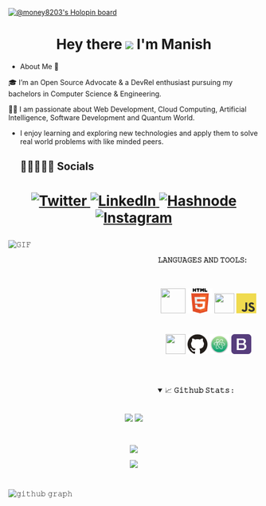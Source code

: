 [![@money8203's Holopin board](https://holopin.io/api/user/board?user=money8203)](https://holopin.io/@money8203)

## <h1 align="center"> Hey there <img src="https://media.giphy.com/media/hvRJCLFzcasrR4ia7z/giphy.gif" width="28"> I'm Manish</h1>

- About Me 🚀

🎓 I’m an Open Source Advocate & a DevRel enthusiast pursuing my bachelors in Computer Science & Engineering. 

👨‍💻 I am passionate about Web Development, Cloud Computing, Artificial Intelligence, Software Development and Quantum World. 

- I enjoy learning and exploring new technologies and apply them to solve real world problems with like minded peers.
                                                                                                                                                     
   
   ## 👩🏼‍🤝‍🧑🏻 Socials

<h1 align = "center">
  
  <a href="https://twitter.com/ManishT93598843" target="_blank"><img alt="Twitter" title="Twitter" src="https://img.shields.io/badge/-Twitter-1DA1F2?style=for-the-badge&logo=twitter&logoColor=white"/>
</a> <a href="https://www.linkedin.com/in/manish-tyagi-8b7b22217/" target="_blank"><img alt="LinkedIn" title="LinkedIn" src="https://img.shields.io/badge/LinkedIn-%230077B5.svg?&style=for-the-badge&logo=linkedin&logoColor=white"/>
   <a href="https://hashnode.com/@manisht" target="_blank"><img alt="Hashnode" title="Hashnode" src="https://img.shields.io/badge/-Hashode-1DA1F2?style=for-the-badge&logo=hashnode&logoColor=darkblue"/>
</a> <a href="https://www.instagram.com/manish_tyagi.__/" target="_blank"><img alt="Instagram" title="Instagram" src="https://img.shields.io/badge/Instagram-E4405F?style=for-the-badge&logo=instagram&logoColor=white" />
</a>
</h1>
  
<!--    
   ## 🛠 Languages & Tools 

<h1 align = "center">

![HTML5](https://img.shields.io/badge/HTML-E34F26?style=for-the-badge&logo=html5&logoColor=white)
![CSS3](https://img.shields.io/badge/CSS-1572B6?style=for-the-badge&logo=css3&logoColor=white)
![Java](https://img.shields.io/badge/-java-red?style=for-the-badge&logo=java&logoColor=black)
![Git](https://img.shields.io/badge/-git-F1502F?style=for-the-badge&logo=git&logoColor=white)
![Javascript](https://img.shields.io/badge/JavaScript-323330?style=for-the-badge&logo=javascript&logoColor=F7DF1E)
<!-- [Bootstrap](https://img.shields.io/badge/-bootstrap-5448C8?style=for-the-badge&logo=bootstrap&logoColor=white) -->
<!-- 
</h1>
    -->
  

<img align="left" height="300px" width="300px" alt="𝙶𝙸𝙵" src="https://camo.githubusercontent.com/3b7c592ede97b6138ffd4b1cc1541c2f3b11fd39/687474703a2f2f33312e6d656469612e74756d626c722e636f6d2f31376665613932306666333665663466356238373764353231366137616164392f74756d626c725f6d6f39786a65387a5a34317163626975666f315f313238302e676966"/>
<br/>
  
 **𝙻𝙰𝙽𝙶𝚄𝙰𝙶𝙴𝚂 𝙰𝙽𝙳 𝚃𝙾𝙾𝙻𝚂:**

<br/>
<br/>
  <div align = "center">
<code><img height="50" width="50" src="https://images.vexels.com/media/users/3/166401/isolated/preview/b82aa7ac3f736dd78570dd3fa3fa9e24-java-programming-language-icon-by-vexels.png"></code>
<code><img height="50" width="50" src="https://raw.githubusercontent.com/github/explore/80688e429a7d4ef2fca1e82350fe8e3517d3494d/topics/html/html.png"></code>
<code><img height="40" width="40" src="https://cdn.iconscout.com/icon/free/png-256/css-131-722685.png"></code>
<code><img height="40" width="40" src="https://raw.githubusercontent.com/github/explore/80688e429a7d4ef2fca1e82350fe8e3517d3494d/topics/javascript/javascript.png"></code>

#

<code><img height="40" width="40" src="https://upload.wikimedia.org/wikipedia/commons/thumb/3/3f/Git_icon.svg/1024px-Git_icon.svg.png"></code>
<code><img height="40" width="40" src="https://raw.githubusercontent.com/github/explore/80688e429a7d4ef2fca1e82350fe8e3517d3494d/topics/github-api/github-api.png"></code>
<code><img height="40" width="40" src="https://raw.githubusercontent.com/github/explore/80688e429a7d4ef2fca1e82350fe8e3517d3494d/topics/atom/atom.png"></code>
<code><img height="40" width="40" src="https://raw.githubusercontent.com/github/explore/80688e429a7d4ef2fca1e82350fe8e3517d3494d/topics/bootstrap/bootstrap.png"></code>

<br/>
    </div>

##

<details open="">
<summary>
  <g-emoji class="g-emoji" alias="chart_with_upwards_trend" fallback-src="https://github.githubassets.com/images/icons/emoji/unicode/1f4c8.png">📈</g-emoji>
  <strong>𝙶𝚒𝚝𝚑𝚞𝚋 𝚂𝚝𝚊𝚝𝚜 : </strong>
</summary>
<br/>


<p align="center">
    <img align="center" src="https://github-readme-stats.vercel.app/api?username=money8203&show_icons=true&hide_border=true&title_color=94b4a4&amp&icon_color=FFFFFF&amp&text_color=FFFFFF&amp&bg_color=000000&count_private=true&include_all_commits=true"/>
    <img align="center" height="195px" src="https://github-readme-stats.vercel.app/api/top-langs/?username=money8203&text_color=FFFFFF&bg_color=000000&title_color=94b4a4&langs_count=15&layout=compact&hide_border=true" />
</p>
<br/>
  

<p align="center">
  <img align="center" src="https://github-readme-streak-stats.herokuapp.com/?user=money8203&theme=dark&hide_border=true"/>
</p>
  
  <p align="center">
    <img
      src="https://github-profile-trophy.vercel.app/?username=money8203&column=7&theme=juicyfresh&margin-w=15&margin-h=15&no-frame=true">
  </p>
  
#
  
![𝚐𝚒𝚝𝚑𝚞𝚋 𝚐𝚛𝚊𝚙𝚑](https://github-readme-activity-graph.cyclic.app/graph?username=money8203&theme=react-dark&hide_border=true&area=true)
  
</details>
  
  
  
<!-- ![](https://activity-graph.herokuapp.com/graph?username=money8203&theme=dracula&hide_border=true)

<p align="center">
<img height="180em" src="https://github-readme-stats.vercel.app/api?username=money8203&amp;show_icons=true&amp;theme=dracula&amp;include_all_commits=true&amp;count_private=true" style="max-width:100%;">

<img height="180em" style="max-width:100%;" src="https://github-readme-streak-stats.herokuapp.com?user=money8203&theme=dracula">
 </p> -->
 
 
 <!--
**money8203/money8203** is a ✨ _special_ ✨ repository because its `README.md` (this file) appears on your GitHub profile.

Here are some ideas to get you started:

- 🔭 I’m currently working on ...
- 🌱 I’m currently learning ...
- 👯 I’m looking to collaborate on ...
- 🤔 I’m looking for help with ...
- 💬 Ask me about ...
- 📫 How to reach me: ...
- 😄 Pronouns: ...
- ⚡ Fun fact: ...
-->



